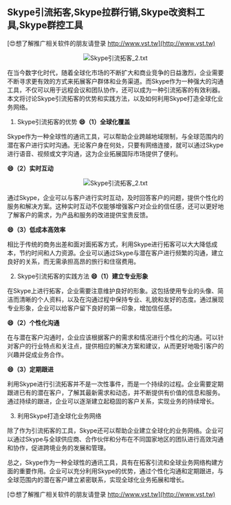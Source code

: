 ## **Skype引流拓客,Skype拉群行销,Skype改资料工具,Skype群控工具**

[😍想了解推广相关软件的朋友请登录 http://www.vst.tw](http://www.vst.tw)

 <center><img src="https://vst.tw/MP4/tuiguang/png/8.png" alt="Skype引流拓客_2.txt"></center>

在当今数字化时代，随着全球化市场的不断扩大和商业竞争的日益激烈，企业需要不断寻求更有效的方式来拓展客户群体和业务渠道。而Skype作为一种强大的沟通工具，不仅可以用于远程会议和团队协作，还可以成为一种引流拓客的有效利器。本文将讨论Skype引流拓客的优势和实践方法，以及如何利用Skype打造全球化业务网络。

1. Skype引流拓客的优势
**😄（1）全球化覆盖**

Skype作为一种全球性的通讯工具，可以帮助企业跨越地域限制，与全球范围内的潜在客户进行实时沟通。无论客户身在何处，只要有网络连接，就可以通过Skype进行语音、视频或文字沟通，这为企业拓展国际市场提供了便利。

**😄（2）实时互动**

 <center><img src="https://vst.tw/MP4/tuiguang/png/4.png" alt="Skype引流拓客_2.txt"></center>

通过Skype，企业可以与客户进行实时互动，及时回答客户的问题，提供个性化的服务和解决方案。这种实时互动不仅能够增强客户对企业的信任感，还可以更好地了解客户的需求，为产品和服务的改进提供宝贵反馈。

**😄（3）低成本高效率**

相比于传统的商务出差和面对面拓客方式，利用Skype进行拓客可以大大降低成本，节约时间和人力资源。企业可以通过Skype与潜在客户进行频繁的沟通，建立良好的关系，而无需承担高昂的旅行和住宿费用。

2. Skype引流拓客的实践方法
**😄（1）建立专业形象**

在Skype上进行拓客，企业需要注意维护良好的形象。这包括使用专业的头像、简洁而清晰的个人资料，以及在沟通过程中保持专业、礼貌和友好的态度。通过展现专业形象，企业可以给客户留下良好的第一印象，增加信任感。

**😄（2）个性化沟通**

在与潜在客户沟通时，企业应该根据客户的需求和情况进行个性化的沟通。可以针对客户的行业特点和关注点，提供相应的解决方案和建议，从而更好地吸引客户的兴趣并促成业务合作。

**😄（3）定期跟进**

利用Skype进行引流拓客并不是一次性事件，而是一个持续的过程。企业需要定期跟进已有的潜在客户，了解其最新需求和动态，并不断提供有价值的信息和服务。通过持续的跟进，企业可以逐渐建立起稳固的客户关系，实现业务的持续增长。

3. 利用Skype打造全球化业务网络

除了作为引流拓客的工具，Skype还可以帮助企业建立全球化的业务网络。企业可以通过Skype与全球供应商、合作伙伴和分布在不同国家地区的团队进行高效沟通和协作，促进跨境业务的发展和管理。

总之，Skype作为一种全球性的通讯工具，具有在拓客引流和全球业务网络构建方面的重要作用。企业可以充分利用Skype的优势，通过个性化沟通和定期跟进，与全球范围内的潜在客户建立紧密联系，实现全球化业务拓展和增长。

[😍想了解推广相关软件的朋友请登录 http://www.vst.tw](http://www.vst.tw)



